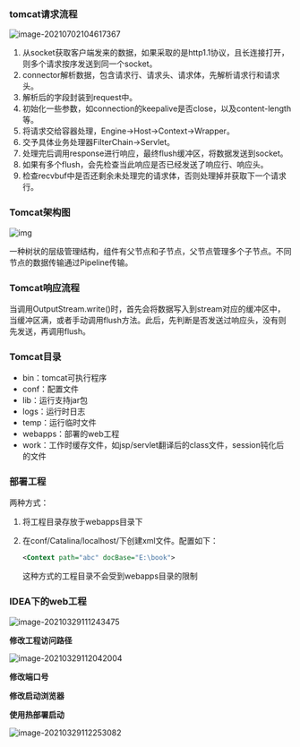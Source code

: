 ### tomcat请求流程

![image-20210702104617367](https://imagebag.oss-cn-chengdu.aliyuncs.com/img/image-20210702104617367.png)

1. 从socket获取客户端发来的数据，如果采取的是http1.1协议，且长连接打开，则多个请求按序发送到同一个socket。
2. connector解析数据，包含请求行、请求头、请求体，先解析请求行和请求头。
3. 解析后的字段封装到request中。
4. 初始化一些参数，如connection的keepalive是否close，以及content-length等。
5. 将请求交给容器处理，Engine->Host->Context->Wrapper。
6. 交予具体业务处理器FilterChain->Servlet。
7. 处理完后调用response进行响应，最终flush缓冲区，将数据发送到socket。
8. 如果有多个flush，会先检查当此响应是否已经发送了响应行、响应头。
9. 检查recvbuf中是否还剩余未处理完的请求体，否则处理掉并获取下一个请求行。

### Tomcat架构图

![img](https://imagebag.oss-cn-chengdu.aliyuncs.com/img/1568877624631-47768292-3817-4c05-9694-f892e4777838.png)

一种树状的层级管理结构，组件有父节点和子节点，父节点管理多个子节点。不同节点的数据传输通过Pipeline传输。

### Tomcat响应流程

当调用OutputStream.write()时，首先会将数据写入到stream对应的缓冲区中，当缓冲区满，或者手动调用flush方法。此后，先判断是否发送过响应头，没有则先发送，再调用flush。

### Tomcat目录

- bin：tomcat可执行程序
- conf：配置文件
- lib：运行支持jar包
- logs：运行时日志
- temp：运行临时文件
- webapps：部署的web工程
- work：工作时缓存文件，如jsp/servlet翻译后的class文件，session钝化后的文件

### 部署工程

两种方式：

1. 将工程目录存放于webapps目录下

2. 在conf/Catalina/localhost/下创建xml文件。配置如下：

   ```xml
   <Context path="abc" docBase="E:\book">
   ```

   这种方式的工程目录不会受到webapps目录的限制

### IDEA下的web工程

![image-20210329111243475](https://imagebag.oss-cn-chengdu.aliyuncs.com/img/image-20210329111243475.png)

**修改工程访问路径**

![image-20210329112042004](https://imagebag.oss-cn-chengdu.aliyuncs.com/img/image-20210329112042004.png)

**修改端口号**

**修改启动浏览器**

**使用热部署启动**

![image-20210329112253082](https://imagebag.oss-cn-chengdu.aliyuncs.com/img/image-20210329112253082.png)